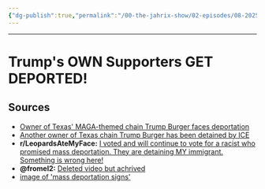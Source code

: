 ```yaml
---
{"dg-publish":true,"permalink":"/00-the-jahrix-show/02-episodes/08-2025/27/","tags":["jahrixshow","politics","maga","deportations"],"created":"2025-08-27T14:41:44.775-04:00","updated":"2025-08-27T15:29:58.410-04:00"}
---
```


---
# Trump's OWN Supporters GET DEPORTED!

## Sources
- [Owner of Texas' MAGA-themed chain Trump Burger faces deportation](https://www.sacurrent.com/news/owner-of-texas-maga-themed-chain-trump-burger-faces-deportation-38220681)
- [Another owner of Texas chain Trump Burger has been detained by ICE](https://www.sacurrent.com/news/another-owner-of-texas-based-trump-burger-has-been-detained-by-ice-38360717)
- **r/LeopardsAteMyFace:** [I voted and will continue to vote for a racist who promised mass deportation. They are detaining MY immigrant. Something is wrong here!](https://www.reddit.com/r/LeopardsAteMyFace/comments/1me25a2/i_voted_and_will_continue_to_vote_for_a_racist/)
- **@fromel2:** [Deleted video but achrived](https://www.tiktok.com/@thisyou.official2/video/7542824034346585375) 
- [image of 'mass deportation signs'](https://i.guim.co.uk/img/media/aab9de64fcba5bc512cd6d00adb412ba139abea5/498_697_4588_2754/master/4588.jpg?width=1200&quality=85&auto=format&fit=max&s=fe0fbfd5414b5579a287051e9c052808)